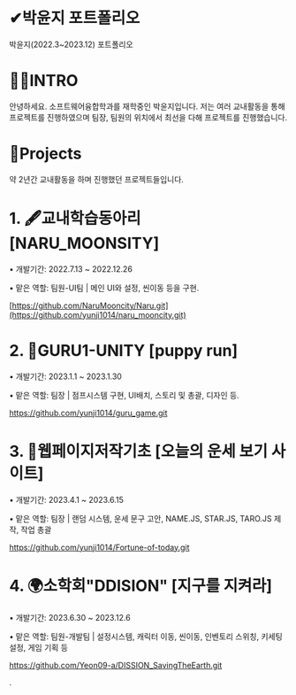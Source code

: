 # ✔박윤지 포트폴리오
박윤지(2022.3~2023.12) 포트폴리오

# 🙋‍♀️INTRO
안녕하세요. 소프트웨어융합학과를 재학중인 박윤지입니다.
저는 여러 교내활동을 통해 프로젝트를 진행하였으며
팀장, 팀원의 위치에서 최선을 다해 프로젝트를 진행했습니다. 

# 📝Projects

약 2년간 교내활동을 하며 진행했던 프로젝트들입니다.



# 1. 🖋교내학습동아리 [NARU_MOONSITY]

• 개발기간: 2022.7.13 ~ 2022.12.26

• 맡은 역할: 팀원-UI팀 | 메인 UI와 설정, 씬이동 등을 구현.

[https://github.com/NaruMooncity/Naru.git](https://github.com/yunji1014/naru_mooncity.git)




# 2. 🐶GURU1-UNITY [puppy run]

• 개발기간: 2023.1.1 ~ 2023.1.30

• 맡은 역할: 팀장 | 점프시스템 구현, UI배치, 스토리 및 총괄, 디자인 등.

https://github.com/yunji1014/guru_game.git




# 3. 🔮웹페이지저작기초 [오늘의 운세 보기 사이트]

• 개발기간: 2023.4.1 ~ 2023.6.15

• 맡은 역할: 팀장 | 랜덤 시스템, 운세 문구 고안, NAME.JS, STAR.JS, TARO.JS 제작, 작업 총괄

https://github.com/yunji1014/Fortune-of-today.git




# 4. 🌍소학회"DDISION" [지구를 지켜라]

• 개발기간: 2023.6.30 ~ 2023.12.6

• 맡은 역할: 팀원-개발팀 | 설정시스템, 캐릭터 이동, 씬이동, 인벤토리 스위칭, 키세팅 설정, 게임 기획 등

https://github.com/Yeon09-a/DISSION_SavingTheEarth.git


.

